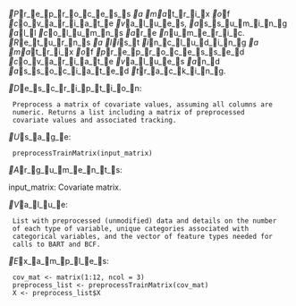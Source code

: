 _P_r_e_p_r_o_c_e_s_s _a _m_a_t_r_i_x _o_f _c_o_v_a_r_i_a_t_e _v_a_l_u_e_s, _a_s_s_u_m_i_n_g _a_l_l _c_o_l_u_m_n_s _a_r_e
_n_u_m_e_r_i_c. _R_e_t_u_r_n_s _a _l_i_s_t _i_n_c_l_u_d_i_n_g _a _m_a_t_r_i_x _o_f _p_r_e_p_r_o_c_e_s_s_e_d _c_o_v_a_r_i_a_t_e
_v_a_l_u_e_s _a_n_d _a_s_s_o_c_i_a_t_e_d _t_r_a_c_k_i_n_g.

_D_e_s_c_r_i_p_t_i_o_n:

     Preprocess a matrix of covariate values, assuming all columns are
     numeric. Returns a list including a matrix of preprocessed
     covariate values and associated tracking.

_U_s_a_g_e:

     preprocessTrainMatrix(input_matrix)
     
_A_r_g_u_m_e_n_t_s:

input_matrix: Covariate matrix.

_V_a_l_u_e:

     List with preprocessed (unmodified) data and details on the number
     of each type of variable, unique categories associated with
     categorical variables, and the vector of feature types needed for
     calls to BART and BCF.

_E_x_a_m_p_l_e_s:

     cov_mat <- matrix(1:12, ncol = 3)
     preprocess_list <- preprocessTrainMatrix(cov_mat)
     X <- preprocess_list$X
     
